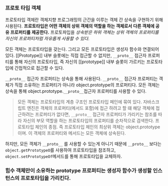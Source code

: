 ### 프로토 타입 객체

프로토타입 객체란 객체지향 프로그래밍의 근간을 이루는 객체 간 상속을 구현하기 위해 사용된다. **프로토타입은 어떤 객체의 상위 객체의 역할을 하는 객체로서 다른 객체에 공유 프로퍼티를 제공한다.** 프로토파입을 _상속받은 하위 객체는 상위 객체의 프로퍼티를 자신의 프로퍼티처럼 자유롭게 사용할 수 있다._

모든 객체는 프로토타입을 갖는다. 그리고 모든 프로토타입은 생성자 함수와 연결되어 있다.
[[Prototype]] 내부 슬롯에는 직접 접근할 수 없지만, `__proto__` 접근자 프로퍼티를 통해 자신의 프로토타입, 즉 자신의
[[prototype]] 내부 슬롯이 가르키는 프로토타입에 간접적으로 접근할 수 있다.

`__proto__` 접근자 프로퍼티는 상속을 통해 사용된다.
`__proto__` 접근자 프로퍼티는 객체가 직접 소유하는 프로퍼티가 아니라 object.prototype의 프로퍼티다. 모든 객체는 상속을 통해 object.prototype.`__proto__`접근자 프로퍼티를 사용할 수 있다.

> 모든 객체는 프로토타입의 계층 구조인 프로토타입 페인에 묶여 있다. 자바스크립트 엔진은 객체의 프로퍼티(메서드 포함)에 접근 하려고 할 떄 해당 객체에 접근하려는 프로퍼티가 없다면, `__proto__` 접근자 프로퍼티가 가리키는 참조를 따라 자신의 부모 역할을 하는 프로토타입의 프로퍼티를 순차적으로 검색한다. 프로토타입 체인의 종점. 즉 프로토타입 체인의 최상위 객체는 object.prototype이며. 이 객체의 프로퍼티와 메서드는 모든 객체에 상속된다.

하지만, 모든 객체가 `__proto__` 를 사용할 수 있는게 아니기 때문에 `__proto__` 보다는 `object.getPrototypeO`를 사용하여 프로토타입을 참조하고, `object.setPrototypeOf`메서드를 통해 프로토타입을 교체하자.

### 힘수 객체만이 소유하는 prototype 프로퍼티는 생성자 함수가 생성할 인스턴스의 프로토타입을 가리킨다. 
